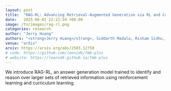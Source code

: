 ```yaml
---
layout: post
title:  "RAG-RL: Advancing Retrieval-Augmented Generation via RL and Curriculum Learning"
date:   2025-06-01 22:21:59 +00:00
image: /tn/images/rag-rl.png
categories: research
author: "Jerry Huang"
authors: "<strong>Jerry Huang</strong>, Siddarth Madala, Risham Sidhu, Cheng Niu, Hao Peng, Julia Hockenmaier, Tong Zhang"
venue: "arXiv"
arxiv: https://arxiv.org/abs/2503.12759
# code: https://github.com/leonidk/fmb-plus
# website: https://leonidk.github.io/fmb-plus
---
```

We introduce RAG-RL, an answer generation model trained to identify and reason over larger sets of retrieved information using reinforcement learning and curriculum learning.